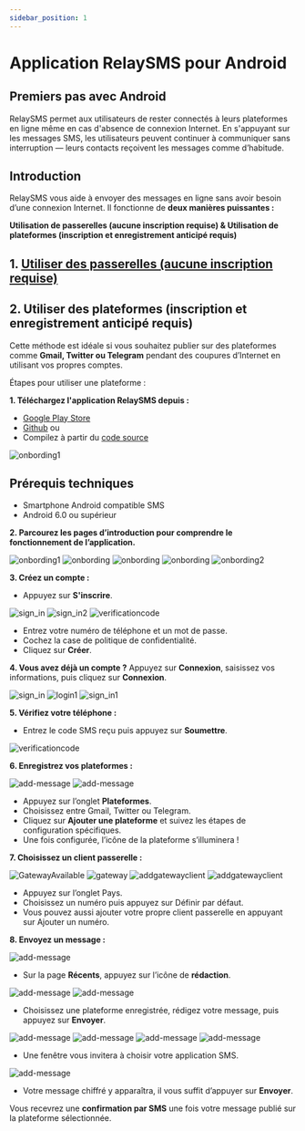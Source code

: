 ```yaml
---
sidebar_position: 1
---
```


# Application RelaySMS pour Android

## Premiers pas avec Android

RelaySMS permet aux utilisateurs de rester connectés à leurs plateformes en ligne même en cas d'absence de connexion Internet. En s'appuyant sur les messages SMS, les utilisateurs peuvent continuer à communiquer sans interruption — leurs contacts reçoivent les messages comme d’habitude.

## Introduction

RelaySMS vous aide à envoyer des messages en ligne sans avoir besoin d’une connexion Internet. Il fonctionne de **deux manières puissantes :**

**Utilisation de passerelles (aucune inscription requise) & Utilisation de plateformes (inscription et enregistrement anticipé requis)**

## 1. [Utiliser des passerelles (aucune inscription requise)](/docs/Bridges%20Tutorial/Bridges#using-bridges-no-sign-up-required)

## 2. Utiliser des plateformes (inscription et enregistrement anticipé requis)

Cette méthode est idéale si vous souhaitez publier sur des plateformes comme **Gmail, Twitter ou Telegram** pendant des coupures d’Internet en utilisant vos propres comptes.

Étapes pour utiliser une plateforme :

**1. Téléchargez l'application RelaySMS depuis :**

- [Google Play Store](https://play.google.com/store/apps/details?id=com.afkanerd.sw0b)
- [Github](https://github.com/smswithoutborders/SMSwithoutBorders-Android/releases/tag/v1.0) ou
- Compilez à partir du [code source](https://github.com/smswithoutborders/SMSwithoutBorders-Android)

<img src="/Android/Playstore.png" alt="onbording1" class="resized-image"/>

## Prérequis techniques
- Smartphone Android compatible SMS
- Android 6.0 ou supérieur

**2. Parcourez les pages d’introduction pour comprendre le fonctionnement de l’application.**

<img src="/Android/gettingstarted.png" alt="onbording1" class="resized-image"/>
<img src="/Android/skip.png" alt="onbording" class="resized-image"/>
<img src="/Android/skip1.png" alt="onbording" class="resized-image"/>
<img src="/Android/skip2.png" alt="onbording" class="resized-image"/>
<img src="/Android/finish.png" alt="onbording2" class="resized-image"/>

**3. Créez un compte :**

- Appuyez sur **S'inscrire**.
<img src="/Android/pick.png" alt="sign_in" class="resized-image"/>
<img src="/Android/createaccount.png" alt="sign_in2" class="resized-image"/>
<img src="/Android/verificationcode.png" alt="verificationcode" class="resized-image"/>

- Entrez votre numéro de téléphone et un mot de passe.
- Cochez la case de politique de confidentialité.
- Cliquez sur **Créer**.

**4. Vous avez déjà un compte ?** Appuyez sur **Connexion**, saisissez vos informations, puis cliquez sur **Connexion**.

<img src="/Android/pick.png" alt="sign_in" class="resized-image" />
<img src="/Android/login.png" alt="login1" class="resized-image" />
<img src="/Android/login1.png" alt="sign_in1" class="resized-image" />

**5. Vérifiez votre téléphone :**

- Entrez le code SMS reçu puis appuyez sur **Soumettre**.

<img src="/Android/verificationcode.png" alt="verificationcode" class="resized-image"/>

**6. Enregistrez vos plateformes :**

<img src="/Android/GatewayNumber(1).png" alt="add-message" class="resized-image"/>
<img src="/Android/addPlateform.png" alt="add-message" class="resized-image"/>

- Appuyez sur l’onglet **Plateformes**.
- Choisissez entre Gmail, Twitter ou Telegram.
- Cliquez sur **Ajouter une plateforme** et suivez les étapes de configuration spécifiques.
- Une fois configurée, l’icône de la plateforme s’illuminera !

**7. Choisissez un client passerelle :**

<img src="/Android/1.png" alt="GatewayAvailable" class="resized-image"/>
<img src="/Android/GateWay2.png" alt="gateway" class="resized-image" />
<img src="/Android/addgateway.png" alt="addgatewayclient" class="resized-image"/>
<img src="/Android/addgateway2.png" alt="addgatewayclient" class="resized-image"/>

- Appuyez sur l’onglet Pays.
- Choisissez un numéro puis appuyez sur Définir par défaut.
- Vous pouvez aussi ajouter votre propre client passerelle en appuyant sur Ajouter un numéro.

**8. Envoyez un message :**

<img src="/Android/welcome.png" alt="add-message" class="resized-image"/>

- Sur la page **Récents**, appuyez sur l’icône de **rédaction**.

<img src="/Android/GatewayNumber(1).png" alt="add-message" class="resized-image"/>
<img src="/Android/addPlateform.png" alt="add-message" class="resized-image"/>

- Choisissez une plateforme enregistrée, rédigez votre message, puis appuyez sur **Envoyer**.

<img src="/Android/Continue.png" alt="add-message" class="resized-image"/>
<img src="/Android/Gmail.png" alt="add-message" class="resized-image"/>
<img src="/Android/Telegram.png" alt="add-message" class="resized-image"/>
<img src="/Android/Twitter.png" alt="add-message" class="resized-image"/>

- Une fenêtre vous invitera à choisir votre application SMS.

<img src="/Android/smsapp.png" alt="add-message" class="resized-image"/>

- Votre message chiffré y apparaîtra, il vous suffit d’appuyer sur **Envoyer**.

Vous recevrez une **confirmation par SMS** une fois votre message publié sur la plateforme sélectionnée.
